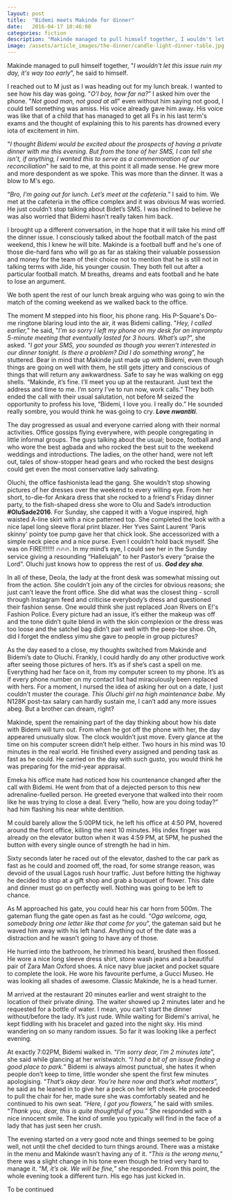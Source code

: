 ```yaml
---
layout: post
title:  "Bidemi meets Makinde for dinner"
date:   2016-04-17 10:46:00
categories: fiction
description: "Makinde managed to pull himself together, I wouldn't let this issue ruin my day, it's way to early, he said to himself."
image: /assets/article_images/the-dinner/candle-light-dinner-table.jpg
---
```


Makinde managed to pull himself together, "<em>I wouldn't let this issue ruin my day, it's way too early</em>", he said to himself.

I reached out to M just as I was heading out for my lunch break. I wanted to see how his day was going. "<em>O'l boy, how far na?</em>” I asked him over the phone. "<em>Not good man, not good at all</em>" even without him saying not good, I could tell something was amiss. His voice already gave him away. His voice was like that of a child that has managed to get all Fs in his last term's exams and the thought of explaining this to his parents has drowned every iota of excitement in him.

"<em>I thought Bidemi would be excited about the prospects of having a private dinner with me this evening. But from the tone of her SMS, I can tell she isn't, if anything, I wanted this to serve as a commemoration of our reconciliation</em>" he said to me, at this point it all made sense. He grew more and more despondent as we spoke. This was more than the dinner. It was a blow to M's ego.

“<em>Bro, I’m going out for lunch. Let’s meet at the cafeteria.</em>” I said to him. We met at the cafeteria in the office complex and it was obvious M was worried. He just couldn’t stop talking about Bidet’s SMS. I was inclined to believe he was also worried that Bidemi hasn’t really taken him back.

I brought up a different conversation, in the hope that it will take his mind off the dinner issue. I consciously talked about the football match of the past weekend, this I knew he will bite. Makinde is a football buff and he's one of those die-hard fans who will go as far as staking their valuable possession and money for the team of their choice not  to mention that he is still not in talking terms with Jide, his younger cousin. They both fell out after a particular football match. M breaths, dreams and eats football and he hate to lose an argument.

We both spent the rest of our lunch break arguing who was going to win the match of the coming weekend as we walked back to the office.

The moment M stepped into his floor, his phone rang. His P-Square's Do-me ringtone blaring loud into the air, it was Bidemi calling. "<em>Hey, I called earlier,</em>" he said, "<em>I'm so sorry I left my phone on my desk for an impromptu 5-minute meeting that eventually lasted for 3 hours. What’s up?</em>”, she asked. “<em>I got your SMS, you sounded as though you weren’t interested in our dinner tonight. Is there a problem? Did I do something wrong</em>”, he stuttered. Bear in mind that Makinde just made up with Bidemi, even though things are going on well with them, he still gets jittery and conscious of things that will return any awkwardness. Safe to say he was walking on egg shells. “Makinde, it’s fine. I’ll meet you up at the restaurant. Just text the address and time to me. I’m sorry I’ve to run now, work calls.” They both ended the call with their usual salutation, not before M seized the opportunity to profess his love, “Bidemi, I love you. I really do.” He sounded really sombre, you would think he was going to cry. <em><strong>Love nwantiti</strong></em>.

The day progressed as usual and everyone carried along with their normal activities. Office gossips flying everywhere, with people congregating in little informal groups. The guys talking about the usual; booze, football and who wore the best agbada and who rocked the best suit to the weekend weddings and introductions. The ladies, on the other hand, were not left out, tales of show-stopper head gears and who rocked the best designs could get even the most conservative lady salivating.

Oluchi, the office fashionista lead the gang. She wouldn’t stop showing pictures of her dresses over the weekend to every willing eye. From her short, to-die-for Ankara dress that she rocked to a friend's Friday dinner party, to the fish-shaped dress she wore to Olu and Sade’s introduction <strong>#OluSade2016</strong>. For Sunday, she capped it with a Vogue inspired, high waisted A-line skirt with a nice patterned top. She completed the look with a nice lapel long sleeve floral print blazer. Her Yves Saint Laurent 'Paris skinny' pointy toe pump gave her that chick look. She accessorized with a simple neck piece and a nice purse. Even I couldn’t hold back myself. She was on FIRE!!!!!!! 🔥🔥🔥. In my mind’s eye, I could see her in the Sunday service giving a resounding “Hallelujah” to her Pastor’s every “praise the Lord”. Oluchi just knows how to oppress the rest of us. <em><strong>God dey sha</strong></em>.

In all of these, Deola, the lady at the front desk was somewhat missing out from the action. She couldn’t join any of the circles for obvious reasons; she just can’t leave the front office. She did what was the closest thing - scroll through Instagram feed and criticise everybody’s dress and questioned their fashion sense. One would think she just replaced Joan Rivers on E!'s Fashion Police. Every picture had an issue, it’s either the makeup was off and the tone didn’t quite blend in with the skin complexion or the dress was too loose and the satchel bag didn’t pair well with the peep-toe shoe. Oh, did I forget the endless yimu she gave to people in group pictures?

As the day eased to a close, my thoughts switched from Makinde and Bidemi’s date to Oluchi. Frankly, I could hardly do any other productive work after seeing those pictures of hers. It’s as if she’s cast a spell on me. Everything had her face on it, from my computer screen to my phone. It’s as if every phone number on my contact list had miraculously been replaced with hers. For a moment, I nursed the idea of asking her out on a date, I just couldn't muster the courage. <em>This Oluchi girl na high maintenance babe</em>. My N128K post-tax salary can hardly sustain me, I can’t add any more issues abeg. But a brother can dream, right?

Makinde, spent the remaining part of the day thinking about how his date with Bidemi will turn out. From when he got off the phone with her, the day appeared unusually slow. The clock wouldn’t just move. Every glance at the time on his computer screen didn’t help either. Two hours in his mind was 10 minutes in the real world. He finished every assigned and pending task as fast as he could. He carried on the day with such gusto, you would think he was preparing for the mid-year appraisal.

Emeka his office mate had noticed how his countenance changed after the call with Bidemi. He went from that of a dejected person to this new adrenaline-fuelled person. He greeted everyone that walked into their room like he was trying to close a deal. Every “hello, how are you doing today?” had him flashing his near white dentition.

M could barely allow the 5:00PM tick, he left his office at 4:50 PM, hovered around the front office, killing the next 10 minutes. His index finger was already on the elevator button when it was 4:59 PM, at 5PM, he pushed the button with every single ounce of strength he had in him. 
 
Sixty seconds later he raced out of the elevator, dashed to the car park as fast as he could and zoomed off, the road, for some strange reason, was devoid of the usual Lagos rush hour traffic. Just before hitting the highway he decided to stop at a gift shop and grab a bouquet of flower. This date and dinner must go on perfectly well. Nothing was going to be left to chance. 

As M approached his gate, you could hear his car horn from 500m. The gateman flung the gate open as fast as he could. “<em>Oga welcome, oga, somebody bring one letter like that come for you</em>”, the gateman said but he waved him away with his left hand. Anything out of the date was a distraction and he wasn’t going to have any of those.

He hurried into the bathroom, he trimmed his beard, brushed then flossed. He wore a nice long sleeve dress shirt, stone wash jeans and a beautiful pair of Zara Man Oxford shoes. A nice navy blue jacket and pocket square to complete the look. He wore his favourite perfume, a Gucci Museo. He was looking all shades of awesome. Classic Makinde, he is a head turner.

M arrived at the restaurant 20 minutes earlier and went straight to the location of their private dining. The waiter showed up 2 minutes later and he requested for a bottle of water. I mean, you can’t start the dinner without/before the lady. It’s just rude. While waiting for Bidemi's arrival, he kept fiddling with his bracelet and gazed into the night sky. His mind wandering on so many random issues. So far it was looking like a perfect evening.

At exactly 7:02PM, Bidemi walked in. “<em>I’m sorry dear, I’m 2 minutes late</em>”, she said while glancing at her wristwatch. “<em>I had a bit of an issue finding a good place to park.</em>” Bidemi is always almost punctual, she hates it when people don’t keep to time, little wonder she spent the first few minutes apologising. “<em>That’s okay dear. You’re here now and that’s what matters</em>”, he said as he leaned in to give her a peck on her left cheek. He proceeded to pull the chair for her, made sure she was comfortably seated and he continued to his own seat. “<em>Here, I got you flowers,</em>” he said with smiles. “<em>Thank you, dear, this is quite thoughtful of you.</em>” She responded with a nice innocent smile. The kind of smile you typically will find in the face of a lady that has just seen her crush.

The evening started on a very good note and things seemed to be going well, not until the chef decided to turn things around. There was a mistake in the menu and Makinde wasn’t having any of it. “<em>This is the wrong menu,</em>” there was a slight change in his tone even though he tried very hard to manage it. “<em>M, it’s ok. We will be fine,</em>” she responded. From this point, the whole evening took a different turn. His ego has just kicked in.  

To be continued